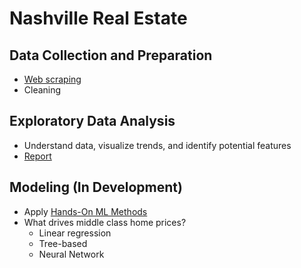 # Nashville Real Estate

## Data Collection and Preparation
-  [Web scraping](https://github.com/sheacon/nashville_real_estate/blob/main/scrape.md)
-  Cleaning

## Exploratory Data Analysis
- Understand data, visualize trends, and identify potential features
- [Report](https://github.com/sheacon/nashville_real_estate_eda/blob/main/final_report.pdf)

## Modeling (In Development)
- Apply [Hands-On ML Methods](https://github.com/ageron/handson-ml/blob/master/02_end_to_end_machine_learning_project.ipynb)
- What drives middle class home prices?
  - Linear regression
  - Tree-based
  - Neural Network
